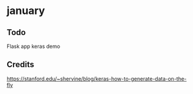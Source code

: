 # january

## Todo
Flask app
keras demo

## Credits
https://stanford.edu/~shervine/blog/keras-how-to-generate-data-on-the-fly